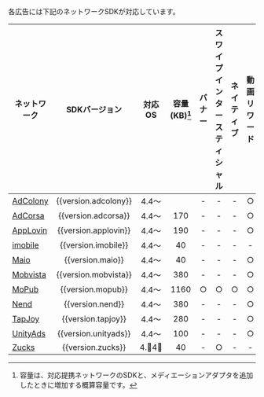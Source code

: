 

各広告には下記のネットワークSDKが対応しています。

ネットワーク|SDKバージョン|対応OS|容量(KB)[^1]| バナー | スワイプインタースティシャル | ネイティブ | 動画リワード | 全画面インタースティシャル
---|:-:|:-:|:-:|:-:|:-:|:-:|:-:|:-:
[AdColony](adcolony.md)|{{version.adcolony}}|4.4〜| | - | - | - | ○ | -
[AdCorsa](adcorsa.md)|{{version.adcorsa}}|4.4〜|170 | - | - | - | ○ | ○
[AppLovin](applovin.md)|{{version.applovin}}|4.4〜|190| - | - | - | ○ | ○
[imobile](imobile.md)|{{version.imobile}}|4.4〜|40 | - | - | - | - | ○
[Maio](maio.md)|{{version.maio}}|4.4〜|40 | - | - | - | ○ | ○
[Mobvista](mobvista.md)|{{version.mobvista}}|4.4〜|380 | - | - | - | ○ | ○
[MoPub](mopub.md)|{{version.mopub}}|4.4〜|1160| ○ | ○ | ○ | ○ | ○
[Nend](nend.md)|{{version.nend}}|4.4〜|380 | - | - | - | ○ | ○
[TapJoy](tapjoy.md)|{{version.tapjoy}}|4.4〜|280 | - | - | - | ○ | ○
[UnityAds](unityads.md)|{{version.unityads}}|4.4〜|100 | - | - | - | ○ | -
[Zucks](zucks.md)|{{version.zucks}}| 4.4〜| 40 | - | ○ | - | - | -

[^1]: 容量は、対応提携ネットワークのSDKと、メディエーションアダプタを追加したときに増加する概算容量です。



